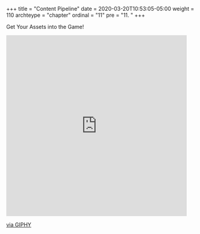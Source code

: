 +++
title = "Content Pipeline"
date = 2020-03-20T10:53:05-05:00
weight = 110
archteype = "chapter"
ordinal = "11"
pre = "11. "
+++

Get Your Assets into the Game!

<iframe src="https://giphy.com/embed/k5b6fkFnSA3yo" width="479" height="480" frameBorder="0" class="giphy-embed" allowFullScreen></iframe><p><a href="https://giphy.com/gifs/sonymusicperu-mariobross-k5b6fkFnSA3yo">via GIPHY</a></p>